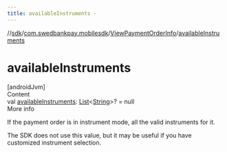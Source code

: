```yaml
---
title: availableInstruments -
---
```

//[sdk](../../../index)/[com.swedbankpay.mobilesdk](../index)/[ViewPaymentOrderInfo](index)/[availableInstruments](available-instruments)



# availableInstruments  
[androidJvm]  
Content  
val [availableInstruments](available-instruments): [List](https://kotlinlang.org/api/latest/jvm/stdlib/kotlin.collections/-list/index.html)<[String](https://kotlinlang.org/api/latest/jvm/stdlib/kotlin/-string/index.html)>? = null  
More info  


If the payment order is in instrument mode, all the valid instruments for it.



The SDK does not use this value, but it may be useful if you have customized instrument selection.

  



